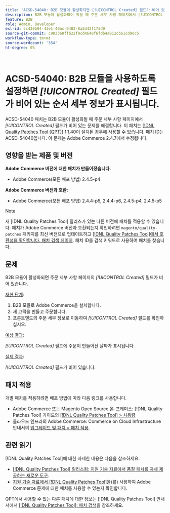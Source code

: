 ```yaml
---
title: 'ACSD-54040: B2B 모듈이 활성화되면 [!UICONTROL Created] 필드가 비어 있는 순서 세부 정보'
description: B2B 모듈이 활성화되어 있을 때 주문 세부 사항 페이지에서 [!UICONTROL Created] 필드가 비어 있는 Adobe Commerce 문제를 해결하려면 ACSD-54040 패치를 적용합니다.
feature: B2B
role: Admin, Developer
exl-id: 5c420b94-43e1-40ac-9482-8a2d42f173d9
source-git-commit: c903360ffb22f9cd4648f6fdb4a812cb61cd90c5
workflow-type: tm+mt
source-wordcount: '354'
ht-degree: 0%

---
```


# ACSD-54040: B2B 모듈을 사용하도록 설정하면 *[!UICONTROL Created]* 필드가 비어 있는 순서 세부 정보가 표시됩니다.

ACSD-54040 패치는 B2B 모듈이 활성화될 때 주문 세부 사항 페이지에서 *[!UICONTROL Created]* 필드가 비어 있는 문제를 해결합니다. 이 패치는 [[!DNL Quality Patches Tool (QPT)]](/help/announcements/adobe-commerce-announcements/magento-quality-patches-released-new-tool-to-self-serve-quality-patches.md) 1.1.40이 설치된 경우에 사용할 수 있습니다. 패치 ID는 ACSD-54040입니다. 이 문제는 Adobe Commerce 2.4.7에서 수정됩니다.

## 영향을 받는 제품 및 버전

**Adobe Commerce 버전에 대한 패치가 만들어졌습니다.**

* Adobe Commerce(모든 배포 방법) 2.4.5-p4

**Adobe Commerce 버전과 호환:**

* Adobe Commerce(모든 배포 방법) 2.4.4-p5, 2.4.4-p6, 2.4.5-p4, 2.4.5-p5

>[!NOTE]
>
>새 [!DNL Quality Patches Tool] 릴리스가 있는 다른 버전에 패치를 적용할 수 있습니다. 패치가 Adobe Commerce 버전과 호환되는지 확인하려면 `magento/quality-patches` 패키지를 최신 버전으로 업데이트하고 [[!DNL Quality Patches Tool]에서 호환성을 확인합니다. 패치 검색 페이지](https://experienceleague.adobe.com/tools/commerce-quality-patches/index.html). 패치 ID를 검색 키워드로 사용하여 패치를 찾습니다.

## 문제

B2B 모듈이 활성화되면 주문 세부 사항 페이지의 *[!UICONTROL Created]* 필드가 비어 있습니다.

<u>재현 단계</u>:

1. B2B 모듈로 Adobe Commerce을 설치합니다.
1. 새 고객을 만들고 주문합니다.
1. 프론트엔드의 주문 세부 정보로 이동하여 *[!UICONTROL Created]* 필드를 확인하십시오.

<u>예상 결과</u>:

*[!UICONTROL Created]* 필드에 주문이 만들어진 날짜가 표시됩니다.

<u>실제 결과</u>:

*[!UICONTROL Created]* 필드가 비어 있습니다.

## 패치 적용

개별 패치를 적용하려면 배포 방법에 따라 다음 링크를 사용합니다.

* Adobe Commerce 또는 Magento Open Source 온-프레미스: [!DNL Quality Patches Tool] 가이드의 [[!DNL Quality Patches Tool] > 사용량](https://experienceleague.adobe.com/docs/commerce-operations/tools/quality-patches-tool/usage.html)
* 클라우드 인프라의 Adobe Commerce: Commerce on Cloud Infrastructure 안내서의 [업그레이드 및 패치 > 패치 적용](https://experienceleague.adobe.com/docs/commerce-cloud-service/user-guide/develop/upgrade/apply-patches.html).

## 관련 읽기

[!DNL Quality Patches Tool]에 대한 자세한 내용은 다음을 참조하세요.

* [[!DNL Quality Patches Tool] 릴리스됨: 지원 기술 자료에서 품질 패치를 자체 제공하는 새로운 도구](/help/announcements/adobe-commerce-announcements/magento-quality-patches-released-new-tool-to-self-serve-quality-patches.md).
* [지원 기술 자료에서  [!DNL Quality Patches Tool]](/help/support-tools/patches-available-in-qpt-tool/check-patch-for-magento-issue-with-magento-quality-patches.md)을(를) 사용하여 Adobe Commerce 문제에 대한 패치를 사용할 수 있는지 확인합니다.

QPT에서 사용할 수 있는 다른 패치에 대한 정보는 [!DNL Quality Patches Tool] 안내서에서 [[!DNL Quality Patches Tool]: 패치 검색](https://experienceleague.adobe.com/tools/commerce-quality-patches/index.html)을 참조하세요.
